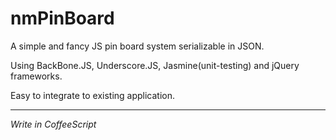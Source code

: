 nmPinBoard
==========

A simple and fancy JS pin board system serializable in JSON.

Using BackBone.JS, Underscore.JS, Jasmine(unit-testing) and jQuery frameworks.

Easy to integrate to existing application. 

-- --

*Write in CoffeeScript*
